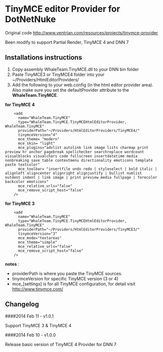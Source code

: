 TinyMCE editor Provider for DotNetNuke
===========

Original code http://www.ventrian.com/resources/projects/tinymce-provider

Been modify to support Partial Render, TinyMCE 4 and DNN 7

Installations instructions
--------------------------

1. Copy assembly WhaleTeam.TinyMCE.dll to your DNN bin folder
2. Paste TinyMCE3 or TinyMCE4 folder into your ~/Providers/HtmlEditorProviders/
3. Add the following to your web.config (in the html editor provider area). Also make sure you set the defaultProvider attribute to the **WhaleTeam.TinyMCE**.

**for TinyMCE 4**
```    
    <add 
      name="WhaleTeam.TinyMCE" 
      type="WhaleTeam.TinyMCE.TinyMCEHtmlEditorProvider, WhaleTeam.TinyMCE" 
      providerPath="~/Providers/HtmlEditorProviders/TinyMCE4/" 
      tinymceVersion="4"
      mce_theme= "modern"
      mce_skin= "light"
      mce_plugins="advlist autolink link image lists charmap print preview hr anchor pagebreak spellchecker searchreplace wordcount visualblocks visualchars code fullscreen insertdatetime media nonbreaking save table contextmenu directionality emoticons template paste textcolor"
      mce_toolbar= "insertfile undo redo | styleselect | bold italic | alignleft aligncenter alignright alignjustify | bullist numlist outdent indent | link image | print preview media fullpage | forecolor backcolor emoticons"
      mce_relative_urls="false"
      mce_remove_script_host="false"
    />
```

**for TinyMCE 3**
```    
    <add 
      name="WhaleTeam.TinyMCE" 
      type="WhaleTeam.TinyMCE.TinyMCEHtmlEditorProvider, WhaleTeam.TinyMCE" 
      providerPath="~/Providers/HtmlEditorProviders/TinyMCE3/" 
      tinymceVersion="3"
      mce_mode="textareas"
	  mce_theme="simple"
      mce_relative_urls="false"
      mce_remove_script_host="false"
    />
```

**notes** : 
- providerPath is where you paste the TinyMCE sources.
- tinymceVersion for specific TinyMCE version (3 or 4)
- mce_[settings] is for all TinyMCE configuration, for detail visit http://www.tinymce.com/


Changelog
---------
####2014 Feb 11 - v1.0.1

Support TinyMCE 3 & TinyMCE 4

####2014 Feb 10 - v1.0.0

Release basic version of TinyMCE 4 Provider for DNN 7
